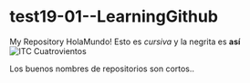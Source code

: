 # test19-01--LearningGithub
My Repository
HolaMundo!
Esto es _cursiva_ y la negrita es **así**
![ITC Cuatrovientos](http://www.cuatrovientos.org/images/logo2.png)

Los buenos nombres de repositorios son cortos..
